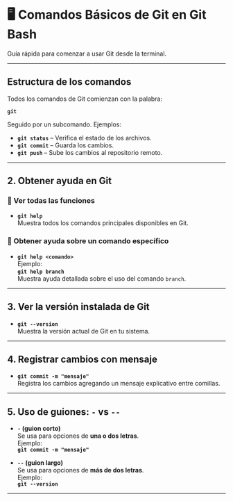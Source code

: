 # 🖥️ Comandos Básicos de Git en Git Bash

Guía rápida para comenzar a usar Git desde la terminal.

---

## Estructura de los comandos

Todos los comandos de Git comienzan con la palabra:

**`git`**

Seguido por un subcomando. Ejemplos:

- **`git status`** – Verifica el estado de los archivos.
- **`git commit`** – Guarda los cambios.
- **`git push`** – Sube los cambios al repositorio remoto.

---

## 2. Obtener ayuda en Git

### 🔹 Ver todas las funciones

- **`git help`**  
  Muestra todos los comandos principales disponibles en Git.

### 🔹 Obtener ayuda sobre un comando específico

- **`git help <comando>`**  
  Ejemplo:  
  **`git help branch`**  
  Muestra ayuda detallada sobre el uso del comando `branch`.

---

## 3. Ver la versión instalada de Git

- **`git --version`**  
  Muestra la versión actual de Git en tu sistema.

---

## 4. Registrar cambios con mensaje

- **`git commit -m "mensaje"`**  
  Registra los cambios agregando un mensaje explicativo entre comillas.

---

## 5. Uso de guiones: `-` vs `--`

- **`-` (guion corto)**  
  Se usa para opciones de **una o dos letras**.  
  Ejemplo:  
  **`git commit -m "mensaje"`**

- **`--` (guion largo)**  
  Se usa para opciones de **más de dos letras**.  
  Ejemplo:  
  **`git --version`**

---

